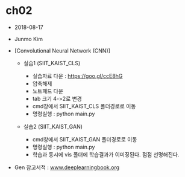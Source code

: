 # ch02
- 2018-08-17
- Junmo Kim
- [Convolutional Neural Network (CNN)]
    
    - 실습1 (SIIT_KAIST_CLS)
        - 실습자료 다운 : https://goo.gl/ccE8hG
        - 압축해제
        - 노트패드 다운
        - tab 크기 4->2로 변경
        - cmd창에서 SIIT_KAIST_CLS 폴더경로로 이동
        - 명령실행 : python main.py

    - 실습2 (SIIT_KAIST_GAN)    
        - cmd창에서 SIIT_KAIST_GAN 폴더경로로 이동
        - 명령실행 : python main.py
        - 학습과 동시에 vis 폴더에 학습결과가 이미징된다.
          점점 선명해진다.

- Gen 참고서적 : www.deeplearningbook.org


